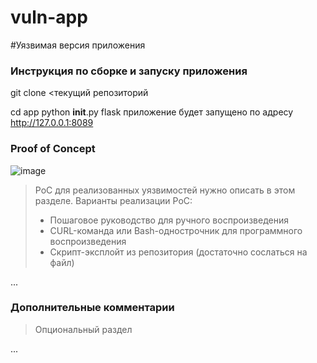 # vuln-app
#Уязвимая версия приложения

### Инструкция по сборке и запуску приложения
git clone <текущий репозиторий


cd app
python __init__.py
flask приложение будет запущено по адресу http://127.0.0.1:8089


### Proof of Concept
![image](https://github.com/medarov411/vuln-app/assets/60567375/27dd6f24-64d5-45cf-a6a8-c63cb126a711)

> PoC для реализованных уязвимостей нужно описать в этом разделе. Варианты реализации PoC:
> - Пошаговое руководство для ручного воспроизведения
> - CURL-команда или Bash-однострочник для программного воспроизведения
> - Скрипт-эксплойт из репозитория (достаточно сослаться на файл)

...

### Дополнительные комментарии
> Опциональный раздел

...
